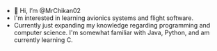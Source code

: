 - 👋 Hi, I’m @MrChikan02
- I'm interested in learning avionics systems and flight software. 
- Currently just expanding my knowledge regarding programming and computer science. I'm somewhat familiar with Java, Python, and am currently learning C. 

<!---
MrChikan02/MrChikan02 is a ✨ special ✨ repository because its `README.md` (this file) appears on your GitHub profile.
You can click the Preview link to take a look at your changes.
--->
